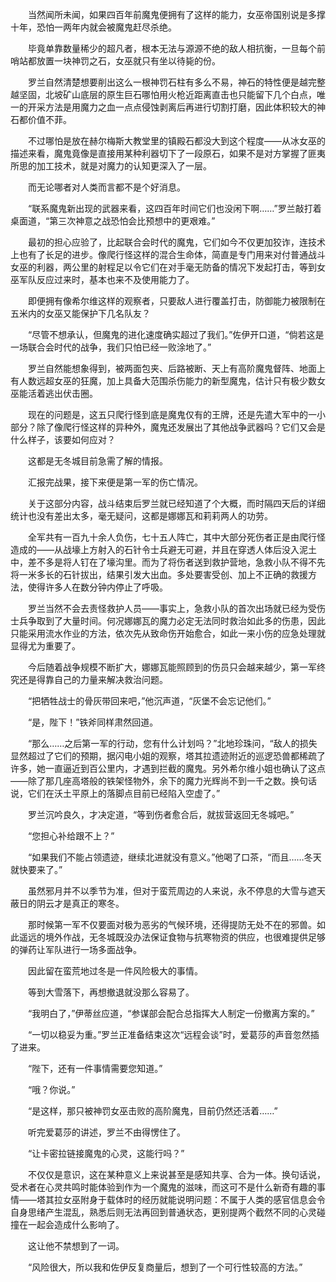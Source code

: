 　　当然闻所未闻，如果四百年前魔鬼便拥有了这样的能力，女巫帝国别说是多撑十年，恐怕一两年内就会被魔鬼赶尽杀绝。

　　毕竟单靠数量稀少的超凡者，根本无法与源源不绝的敌人相抗衡，一旦每个前哨站都放置一块神罚之石，女巫就只有坐以待毙的份。

　　罗兰自然清楚想要削出这么一根神罚石柱有多么不易，神石的特性便是越完整越坚固，北坡矿山底层的原生巨石哪怕用火枪近距离直击也只能留下几个白点，唯一的开采方法是用魔力之血一点点侵蚀剥离后再进行切割打磨，因此体积较大的神石都价值不菲。

　　不过哪怕是放在赫尔梅斯大教堂里的镇殿石都没大到这个程度——从冰女巫的描述来看，魔鬼竟像是直接用某种利器切下了一段原石，如果不是对方掌握了匪夷所思的加工技术，就是对魔力的认知更深入了一层。

　　而无论哪者对人类而言都不是个好消息。

　　“联系魔鬼新出现的武器来看，这四百年时间它们也没闲下啊……”罗兰敲打着桌面道，“第三次神意之战恐怕会比预想中的更艰难。”

　　最初的担心应验了，比起联合会时代的魔鬼，它们如今不仅更加狡诈，连技术上也有了长足的进步。像爬行怪这样的混合生命体，简直是专门用来对付普通战斗女巫的利器，两公里的射程足以令它们在对手毫无防备的情况下发起打击，等到女巫军队反应过来时，基本也来不及使用能力了。

　　即便拥有像希尔维这样的观察者，只要敌人进行覆盖打击，防御能力被限制在五米内的女巫又能保护下几名队友？

　　“尽管不想承认，但魔鬼的进化速度确实超过了我们。”佐伊开口道，“倘若这是一场联合会时代的战争，我们只怕已经一败涂地了。”

　　罗兰自然能想象得到，被两面包夹、后路被断、天上有高阶魔鬼督阵、地面上有人数远超女巫的狂魔，加上具备大范围杀伤能力的新型魔鬼，估计只有极少数女巫能活着逃出伏击圈。

　　现在的问题是，这五只爬行怪到底是魔鬼仅有的王牌，还是先遣大军中的一小部分？除了像爬行怪这样的异种外，魔鬼还发展出了其他战争武器吗？它们又会是什么样子，该要如何应对？

　　这都是无冬城目前急需了解的情报。

　　汇报完战果，接下来便是第一军的伤亡情况。

　　关于这部分内容，战斗结束后罗兰就已经知道了个大概，而时隔四天后的详细统计也没有差出太多，毫无疑问，这都是娜娜瓦和莉莉两人的功劳。

　　全军共有一百九十余人负伤，七十五人阵亡，其中大部分死伤者正是由爬行怪造成的——从战壕上方射入的石针令士兵避无可避，并且在穿透人体后没入泥土中，差不多是将人钉在了壕沟里。而为了将伤者送到救护营地，急救小队不得不先将一米多长的石针拔出，结果引发大出血。多处要害受创、加上不正确的救援方法，使得许多人在数分钟内停止了呼吸。

　　罗兰当然不会去责怪救护人员——事实上，急救小队的首次出场就已经为受伤士兵争取到了大量时间。何况娜娜瓦的魔力必定无法同时救治如此多的伤患，因此只能采用流水作业的方法，依次先从致命伤开始愈合，如此一来小伤的应急处理就显得尤为重要了。

　　今后随着战争规模不断扩大，娜娜瓦能照顾到的伤员只会越来越少，第一军终究还是得靠自己的力量来解决救治问题。

　　“把牺牲战士的骨灰带回来吧，”他沉声道，“灰堡不会忘记他们。”

　　“是，陛下！”铁斧同样肃然回道。

　　“那么……之后第一军的行动，您有什么计划吗？”北地珍珠问，“敌人的损失显然超过了它们的预期，据闪电小姐的观察，塔其拉遗迹附近的巡逻恐兽都稀疏了许多，她一直逼近到百公里内，才遇到拦截的魔鬼。另外希尔维小姐也确认了这点——除了那几座高塔般的铁架怪物外，余下的魔力光辉尚不到一千之数。换句话说，它们在沃土平原上的落脚点目前已经陷入空虚了。”

　　罗兰沉吟良久，才决定道，“等到伤者愈合后，就拔营返回无冬城吧。”

　　“您担心补给跟不上？”

　　“如果我们不能占领遗迹，继续北进就没有意义。”他喝了口茶，“而且……冬天就快要来了。”

　　虽然邪月并不以季节为准，但对于蛮荒周边的人来说，永不停息的大雪与遮天蔽日的阴云才是真正的寒冬。

　　那时候第一军不仅要面对极为恶劣的气候环境，还得提防无处不在的邪兽。如此遥远的境外作战，无冬城既没办法保证食物与抗寒物资的供应，也很难提供足够的弹药让军队进行一场多面战争。

　　因此留在蛮荒地过冬是一件风险极大的事情。

　　等到大雪落下，再想撤退就没那么容易了。

　　“我明白了，”伊蒂丝应道，“参谋部会配合总指挥大人制定一份撤离方案的。”

　　“一切以稳妥为重。”罗兰正准备结束这次“远程会谈”时，爱葛莎的声音忽然插了进来。

　　“陛下，还有一件事情需要您知道。”

　　“哦？你说。”

　　“是这样，那只被神罚女巫击败的高阶魔鬼，目前仍然还活着……”

　　听完爱葛莎的讲述，罗兰不由得愣住了。

　　“让卡密拉链接魔鬼的心灵，这能行吗？”

　　不仅仅是意识，这在某种意义上来说甚至是感知共享、合为一体。换句话说，受术者在心灵共鸣时能体验到作为一个魔鬼的滋味，而这可不是什么新奇有趣的事情——塔其拉女巫附身于载体时的经历就能说明问题：不属于人类的感官信息会令自身思绪产生混乱，熟悉后则无法再回到普通状态，更别提两个截然不同的心灵碰撞在一起会造成什么影响了。

　　这让他不禁想到了一词。

　　“风险很大，所以我和佐伊反复商量后，想到了一个可行性较高的方法。”

